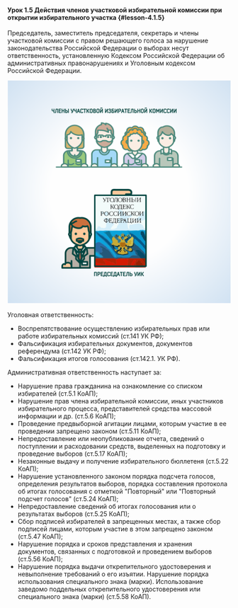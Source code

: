 #### Урок 1.5 Действия членов участковой избирательной комиссии при открытии избирательного участка {#lesson-4.1.5}

Председатель, заместитель председателя, секретарь и члены участковой комиссии с правом решающего голоса за нарушение законодательства Российской Федерации о выборах несут ответственность, установленную Кодексом Российской Федерации об административных правонарушениях и Уголовным кодексом Российской Федерации.

![Рисунок 1.5.1. За нарушения законодательства о выборах установлена уголовная и административная ответственность членов участковой комиссии ](./4.1.5.1.svg)

Уголовная ответственность:

- Воспрепятствование осуществлению избирательных прав или работе избирательных комиссий (ст.141 УК РФ);
- Фальсификация избирательных документов, документов референдума (ст.142 УК РФ);
- Фальсификация итогов голосования (ст.142.1. УК РФ).

Административная ответственность наступает за:

- Нарушение права гражданина на ознакомление со списком избирателей (ст.5.1 КоАП);
- Нарушение прав члена избирательной комиссии, иных участников избирательного процесса, представителей средства массовой информации и др. (ст.5.6 КоАП);
- Проведение предвыборной агитации лицами, которым участие в ее проведении запрещено законом (ст.5.11 КоАП);
- Непредоставление или неопубликование отчета, сведений о поступлении и расходовании средств, выделенных на подготовку и проведение выборов (ст.5.17 КоАП);
- Незаконные выдачу и получение избирательного бюллетеня (ст.5.22 КоАП);
- Нарушение установленного законом порядка подсчета голосов, определения результатов выборов, порядка составления протокола об итогах голосования с отметкой "Повторный" или "Повторный подсчет голосов" (ст.5.24 КоАП);
- Непредоставление сведений об итогах голосования или о результатах выборов (ст.5.25 КоАП);
- Сбор подписей избирателей в запрещенных местах, а также сбор подписей лицами, которым участие в этом запрещено законом (ст.5.47 КоАП);
- Нарушение порядка и сроков представления и хранения документов, связанных с подготовкой и проведением выборов (ст.5.56 КоАП);
- Нарушение порядка выдачи открепительного удостоверения и невыполнение требований о его изъятии. Нарушение порядка использования специального знака (марки). Использование заведомо поддельных открепительного удостоверения или специального знака (марки) (ст.5.58 КоАП).
